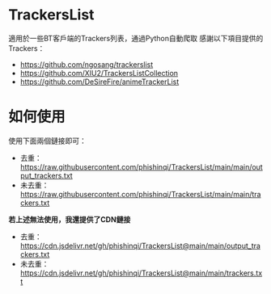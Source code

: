 # TrackersList
適用於一些BT客戶端的Trackers列表，通過Python自動爬取
感謝以下項目提供的Trackers：
* https://github.com/ngosang/trackerslist
* https://github.com/XIU2/TrackersListCollection
* https://github.com/DeSireFire/animeTrackerList


# 如何使用
使用下面兩個鏈接即可：
* 去重：https://raw.githubusercontent.com/phishinqi/TrackersList/main/main/output_trackers.txt
* 未去重：https://raw.githubusercontent.com/phishinqi/TrackersList/main/main/trackers.txt

**若上述無法使用，我還提供了CDN鏈接**

* 去重：https://cdn.jsdelivr.net/gh/phishinqi/TrackersList@main/main/output_trackers.txt
* 未去重：https://cdn.jsdelivr.net/gh/phishinqi/TrackersList@main/main/trackers.txt
